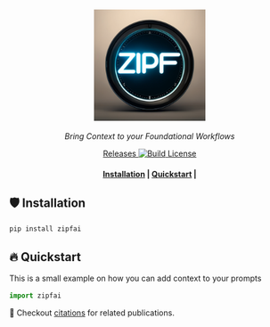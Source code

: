 <h1 align="center">
  <img style="vertical-align:middle" height="200"
  src="./docs/assets/logo.png">
</h1>
<p align="center">
  <i>Bring Context to your Foundational Workflows</i>
</p>

<p align="center">
    <a href="https://github.com/spacemanidol/zipfai/releases">
       Releases
    </a>
    <a href="https://www.python.org/">
            <img alt="Build" src="https://img.shields.io/badge/Made%20with-Python-1f425f.svg?color=purple">
    </a>
    <a href="https://github.com/spacemanidol/zipfai/blob/master/LICENSE">
        License
    </a>
</p>

<h4 align="center">
    <p>
        <a href="#shield-installation">Installation</a> |
        <a href="#fire-quickstart">Quickstart</a> |
    <p>
</h4>



## :shield: Installation

```bash
pip install zipfai
```

## :fire: Quickstart 

This is a small example on how you can add context to your prompts
```python
import zipfai
```

📜 Checkout [citations](./references.md) for related publications.

